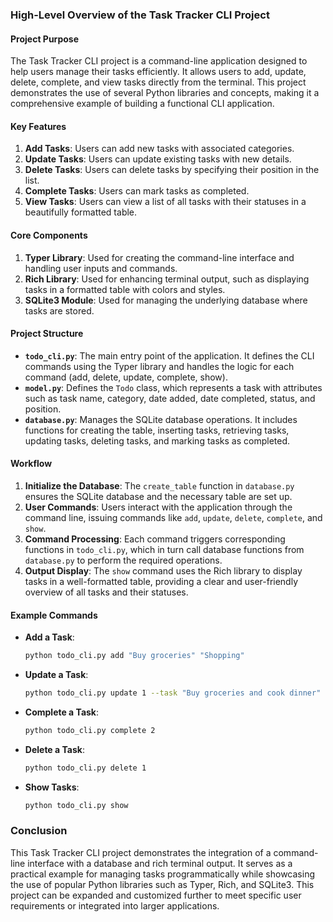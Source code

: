 
### High-Level Overview of the Task Tracker CLI Project

#### Project Purpose
The Task Tracker CLI project is a command-line application designed to help users manage their tasks efficiently. It allows users to add, update, delete, complete, and view tasks directly from the terminal. This project demonstrates the use of several Python libraries and concepts, making it a comprehensive example of building a functional CLI application.

#### Key Features
1. **Add Tasks**: Users can add new tasks with associated categories.
2. **Update Tasks**: Users can update existing tasks with new details.
3. **Delete Tasks**: Users can delete tasks by specifying their position in the list.
4. **Complete Tasks**: Users can mark tasks as completed.
5. **View Tasks**: Users can view a list of all tasks with their statuses in a beautifully formatted table.

#### Core Components
1. **Typer Library**: Used for creating the command-line interface and handling user inputs and commands.
2. **Rich Library**: Used for enhancing terminal output, such as displaying tasks in a formatted table with colors and styles.
3. **SQLite3 Module**: Used for managing the underlying database where tasks are stored.

#### Project Structure
- **`todo_cli.py`**: The main entry point of the application. It defines the CLI commands using the Typer library and handles the logic for each command (add, delete, update, complete, show).
- **`model.py`**: Defines the `Todo` class, which represents a task with attributes such as task name, category, date added, date completed, status, and position.
- **`database.py`**: Manages the SQLite database operations. It includes functions for creating the table, inserting tasks, retrieving tasks, updating tasks, deleting tasks, and marking tasks as completed.

#### Workflow
1. **Initialize the Database**: The `create_table` function in `database.py` ensures the SQLite database and the necessary table are set up.
2. **User Commands**: Users interact with the application through the command line, issuing commands like `add`, `update`, `delete`, `complete`, and `show`.
3. **Command Processing**: Each command triggers corresponding functions in `todo_cli.py`, which in turn call database functions from `database.py` to perform the required operations.
4. **Output Display**: The `show` command uses the Rich library to display tasks in a well-formatted table, providing a clear and user-friendly overview of all tasks and their statuses.

#### Example Commands
- **Add a Task**: 
  ```bash
  python todo_cli.py add "Buy groceries" "Shopping"
  ```
- **Update a Task**: 
  ```bash
  python todo_cli.py update 1 --task "Buy groceries and cook dinner"
  ```
- **Complete a Task**: 
  ```bash
  python todo_cli.py complete 2
  ```
- **Delete a Task**: 
  ```bash
  python todo_cli.py delete 1
  ```
- **Show Tasks**: 
  ```bash
  python todo_cli.py show
  ```

### Conclusion
This Task Tracker CLI project demonstrates the integration of a command-line interface with a database and rich terminal output. It serves as a practical example for managing tasks programmatically while showcasing the use of popular Python libraries such as Typer, Rich, and SQLite3. This project can be expanded and customized further to meet specific user requirements or integrated into larger applications.

